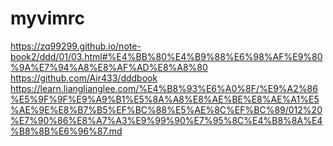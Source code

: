 # myvimrc
https://zq99299.github.io/note-book2/ddd/01/03.html#%E4%BB%80%E4%B9%88%E6%98%AF%E9%80%9A%E7%94%A8%E8%AF%AD%E8%A8%80
https://github.com/Air433/dddbook
https://learn.lianglianglee.com/%E4%B8%93%E6%A0%8F/%E9%A2%86%E5%9F%9F%E9%A9%B1%E5%8A%A8%E8%AE%BE%E8%AE%A1%E5%AE%9E%E8%B7%B5%EF%BC%88%E5%AE%8C%EF%BC%89/012%20%E7%90%86%E8%A7%A3%E9%99%90%E7%95%8C%E4%B8%8A%E4%B8%8B%E6%96%87.md
